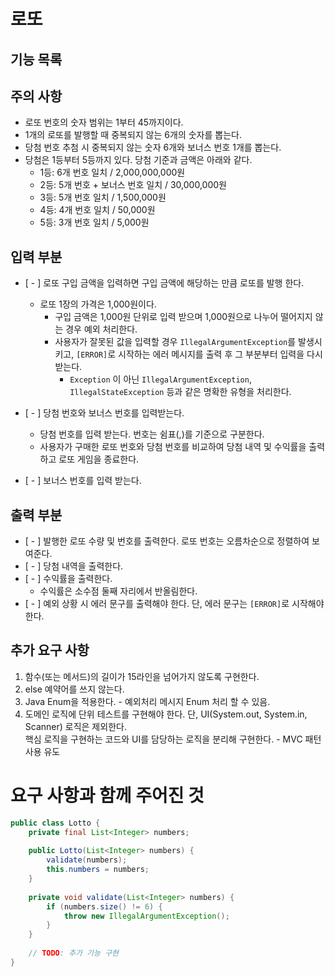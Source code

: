 # 로또   
## 기능 목록  
  
## 주의 사항  
- 로또 번호의 숫자 범위는 1부터 45까지이다.  
- 1개의 로또를 발행할 때 중복되지 않는 6개의 숫자를 뽑는다.  
- 당첨 번호 추첨 시 중복되지 않는 숫자 6개와 보너스 번호 1개를 뽑는다.  
- 당첨은 1등부터 5등까지 있다. 당첨 기준과 금액은 아래와 같다.  
  - 1등: 6개 번호 일치 / 2,000,000,000원  
  - 2등: 5개 번호 + 보너스 번호 일치 / 30,000,000원  
  - 3등: 5개 번호 일치 / 1,500,000원  
  - 4등: 4개 번호 일치 / 50,000원  
  - 5등: 3개 번호 일치 / 5,000원  
  
## 입력 부분  
- [ - ] 로또 구입 금액을 입력하면 구입 금액에 해당하는 만큼 로또를 발행 한다.  
  - 로또 1장의 가격은 1,000원이다.  
    -  구입 금액은 1,000원 단위로 입력 받으며 1,000원으로 나누어 떨어지지 않는 경우 예외 처리한다.  
    - 사용자가 잘못된 값을 입력할 경우 `IllegalArgumentException`를 발생시키고, `[ERROR]`로 시작하는 에러 메시지를 출력 후 그 부분부터 입력을 다시 받는다.  
      - `Exception` 이 아닌 `IllegalArgumentException`, `IllegalStateException` 등과 같은 명확한 유형을 처리한다.  
  
- [ - ] 당첨 번호와 보너스 번호를 입력받는다.  
  - 당첨 번호를 입력 받는다. 번호는 쉼표(,)를 기준으로 구분한다.  
  - 사용자가 구매한 로또 번호와 당첨 번호를 비교하여 당첨 내역 및 수익률을 출력하고 로또 게임을 종료한다.  
- [ - ] 보너스 번호를 입력 받는다.  
  
## 출력 부분  
- [ - ] 발행한 로또 수량 및 번호를 출력한다. 로또 번호는 오름차순으로 정렬하여 보여준다.  
- [ - ] 당첨 내역을 출력한다.  
- [ - ] 수익률을 출력한다.  
  - 수익률은 소수점 둘째 자리에서 반올림한다.  
- [ - ] 예외 상황 시 에러 문구를 출력해야 한다. 단, 에러 문구는 `[ERROR]`로 시작해야 한다.  
  
## 추가 요구 사항  
  
1. 함수(또는 메서드)의 길이가 15라인을 넘어가지 않도록 구현한다.  
2. else 예약어를 쓰지 않는다.  
3. Java Enum을 적용한다. - 예외처리 메시지 Enum 처리 할 수 있음.  
4. 도메인 로직에 단위 테스트를 구현해야 한다. 단, UI(System.out, System.in, Scanner) 로직은 제외한다.  
   핵심 로직을 구현하는 코드와 UI를 담당하는 로직을 분리해 구현한다. - MVC 패턴 사용 유도

# 요구 사항과 함께 주어진 것

```java
public class Lotto {  
    private final List<Integer> numbers;  
  
    public Lotto(List<Integer> numbers) {  
        validate(numbers);  
        this.numbers = numbers;  
    }  
  
    private void validate(List<Integer> numbers) {  
        if (numbers.size() != 6) {  
            throw new IllegalArgumentException();  
        }  
    }  
  
    // TODO: 추가 기능 구현  
}
```